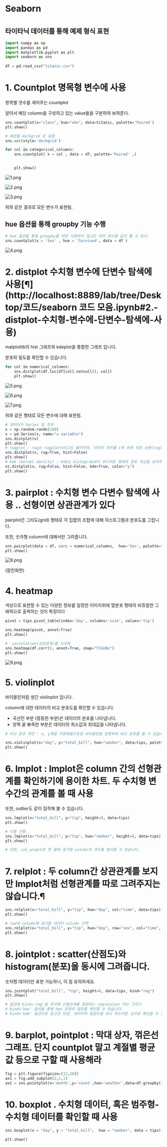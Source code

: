 # Seaborn

# 

## 타이타닉 데이터를 통해 예제 형식 표현

```python
import numpy as np
import pandas as pd
import matplotlib.pyplot as plt
import seaborn as sns
 
df = pd.read_csv("titanic.csv")
```

# 1. Countplot 명목형 변수에 사용

항목별 갯수를 세어주는 countplot

알아서 해당 column을 구성하고 있는 value들을 구분하여 보여준다.

```python
sns.countplot(x="class", hue="who", data=titanic, palette='Paired')
plt.show()

# 배경을 darkgrid 로 설정 
sns.set(style='darkgrid')

for col in categorical_columns:
    sns.countplot( x = col , data = df, palette='Paired' ,)
    

    plt.show()
```


![1.png](/img/1.png)


![2.png](/img/2.png)


![3.png](/img/3.png)

위와 같은 결과로 모든 변수가 표현됨.

## hue 옵션을 통해 groupby 기능 수행

```python
# hue 옵션을 통해 groupby를 따로 사용하지 않고도 여러 변수를 같이 볼 수 있다.
sns.countplot(x = 'Sex' , hue = 'Survived', data = df )
```


![4.png](/img/4.png)


# 2. distplot 수치형 변수에 단변수 탐색에 사용[¶](http://localhost:8889/lab/tree/Desktop/코드/seaborn 코드 모음.ipynb#2.-distplot-수치형-변수에-단변수-탐색에-사용)

matplotlib의 hist 그래프와 kdeplot을 통합한 그래프 입니다.

분포와 밀도를 확인할 수 있습니다.

```python
for col in numerical_columns:
    sns.distplot(df.loc[df[col].notnull(), col])
    plt.show()
```


![5.png](/img/5.png)

![6.png](/img/6.png)

![7.png](/img/7.png)

위와 같은 형태로 모든 변수에 대해 표현됨.

```python
# 데이터가 Series 일 경우
x = np.random.randn(100)
x = pd.Series(x, name="x variable")
sns.distplot(x)
plt.show()
# rugplot : rug는 rugplot이라고도 불리우며, 데이터 위치를 x축 위에 작은 선분(rug)으로 나타내어 데이터들의 위치 및 분포를 보여준다.
sns.distplot(x, rug=True, hist=False)
plt.show()
# kde (kernel density) : kde는 histogram보다 부드러운 형태의 분포 곡선을 보여주는 방법
ns.distplot(x, rug=False, hist=False, kde=True, color="y")
plt.show()
```

# 3. pairplot : 수치형 변수 다변수 탐색에 사용 .. 선형이면 상관관계가 있다

pairplot은 그리도(grid) 형태로 각 집합의 조합에 대해 히스토그램과 분포도를 그립니다.

또한, 숫자형 column에 대해서만 그려줍니다.

```python
sns.pairplot(data = df, vars = numerical_columns,  hue='Sex', palette="rainbow", height=5,)
plt.show()
```


![8.png](/img/8.png)

(잘린화면)

# 4. heatmap

색상으로 표현할 수 있는 다양한 정보를 일정한 이미지위에 열분포 형태의 비쥬얼한 그래픽으로 출력하는 것이 특징이다

```python
pivot = tips.pivot_table(index='day', columns='size', values='tip')

sns.heatmap(pivot, annot=True)
plt.show()

#  correlation(상관관계)를 시각화
sns.heatmap(df.corr(), annot=True, cmap="YlGnBu")
plt.show()
```


![9.png](/img/9.png)

# 5. violinplot

바이올린처럼 생긴 violinplot 입니다.

column에 대한 데이터의 비교 분포도를 확인할 수 있습니다.

- 곡선진 부분 (뚱뚱한 부분)은 데이터의 분포를 나타냅니다.
- 양쪽 끝 뾰족한 부분은 데이터의 최소값과 최대값을 나타냅니다.

```python
# 비교 분포 확인 : x, y축을 지정해줌으로썬 바이올린을 분할하여 비교 분포를 볼 수 있습니다

sns.violinplot(x="day", y="total_bill", hue="smoker", data=tips, palette="muted")
plt.show()
```

# 6. lmplot : lmplot은 column 간의 선형관계를 확인하기에 용이한 차트. 두 수치형 변수간의 관계를 볼 때 사용

또한, outlier도 같이 짐작해 볼 수 있습니다.

```python
sns.lmplot(x="total_bill", y="tip", height=8, data=tips)
plt.show()

# 다중 선형
sns.lmplot(x="total_bill", y="tip", hue="smoker", height=8, data=tips)
plt.show()

# 또한, col_wrap으로 한 줄에 표기할 column의 갯수를 명시할 수 있습니다.
```

# 7. relplot : 두 column간 상관관계를 보지만 lmplot처럼 선형관계를 따로 그려주지는 않습니다.¶

```python
sns.relplot(x="total_bill", y="tip", hue="day", col="time", data=tips)
plt.show()

# row와 column에 표기할 데이터 column 선택
sns.relplot(x="total_bill", y="tip", hue="day", row="sex", col="time", data=tips)
plt.show()
```

# 8. jointplot : scatter(산점도)와 histogram(분포)을 동시에 그려줍니다.

숫자형 데이터만 표현 가능하니, 이 점 유의하세요.

```python
sns.jointplot("total_bill", "tip", height=8, data=tips, kind="reg")
plt.show()

# 옵션에 kind='reg'을 추가해 선형관계를 표현하는 regression 라인 그리기
# kind='hex' 옵션을 통해 hex 모양의 밀도를 확인할 수 있습니다.
# kind='kde' 옵션으로 등고선 모양, 데이터의 밀집도를 보다 부드러운 선으로 확인할 수 있습니ㅏ.
```

# 9. barplot, pointplot : 막대 상자, 꺾은선 그래프. 단지 countplot 말고 계절별 평균 값 등으로 구할 때 사용해라

```python
fig = plt.figure(figsize=[12,10])
ax1 = fig.add_subplot(2,1,1)
ax1 = sns.pointplot(x='month',y='count',hue='weather',data=df.groupby(['weather','month'])['count'].mean().reset_index())
```

# 10. boxplot . 수치형 데이터, 혹은 범주형-수치형 데이터를 확인할 때 사용

```python
sns.boxplot(x = "day", y = "total_bill",  hue = "smoker", data = tips)

plt.show()
```

